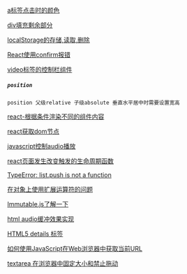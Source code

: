 [a标签点击时的颜色](https://bbs.csdn.net/topics/390227622)

[div填充剩余部分](https://www.cnblogs.com/yzhihao/p/6513022.html)

[localStorage的存储,读取,删除](https://blog.csdn.net/she8362315/article/details/82900662)

[React使用confirm报错](https://stackoverflow.com/questions/44991656/no-restricted-globals)

[video标签的控制栏组件](https://blog.csdn.net/Mrs_Yu/article/details/105882116)

##### `position`
```
position 父级relative 子级absolute 垂直水平居中时需要设置宽高
```
[react-根据条件渲染不同的组件内容](https://blog.csdn.net/weixin_40571965/article/details/107747773)

[react获取dom节点](https://www.jianshu.com/p/f533a9d7645c)

[javascript控制audio播放](https://blog.csdn.net/kaikai4/article/details/51776581)

[react页面发生改变触发的生命周期函数](https://blog.csdn.net/star_zone/article/details/105037101)

[TypeError: list.push is not a function](https://stackoverflow.com/questions/61642660/typeerror-list-push-is-not-a-function)

[在对象上使用扩展运算符的问题](https://blog.csdn.net/q850593913/article/details/106303852)

[Immutable.js了解一下](https://www.jianshu.com/p/0fa8c7456c15)

[html audio缓冲效果实现](https://blog.csdn.net/qq_21108311/article/details/102561832)

[HTML5 details 标签](https://www.cnblogs.com/Wayou/p/html5_details_tag.html#:~:text=HTML5%20%E4%B8%AD%E6%96%B0%E5%A2%9E%E7%9A%84%20%3Cdetails%3E%20%E6%A0%87%E7%AD%BE%E5%85%81%E8%AE%B8%E7%94%A8%E6%88%B7%E5%88%9B%E5%BB%BA%E4%B8%80%E4%B8%AA%E5%8F%AF%E5%B1%95%E5%BC%80%E6%8A%98%E5%8F%A0%E7%9A%84%E5%85%83%E4%BB%B6%EF%BC%8C%E8%AE%A9%E4%B8%80%E6%AE%B5%E6%96%87%E5%AD%97%E6%88%96%E6%A0%87%E9%A2%98%E5%8C%85%E5%90%AB%E4%B8%80%E4%BA%9B%E9%9A%90%E8%97%8F%E7%9A%84%E4%BF%A1%E6%81%AF%E3%80%82%20%E4%B8%80%E8%88%AC%E6%83%85%E5%86%B5%E4%B8%8B%EF%BC%8C%20details%20%E7%94%A8%E6%9D%A5%E5%AF%B9%E6%98%BE%E7%A4%BA%E5%9C%A8%E9%A1%B5%E9%9D%A2%E7%9A%84%E5%86%85%E5%AE%B9%E5%81%9A%E8%BF%9B%E4%B8%80%E6%AD%A5%E9%AA%A4%E8%A7%A3%E9%87%8A%E3%80%82%20%E5%85%B6%E5%B1%95%E7%8E%B0%E5%87%BA%E6%9D%A5%E7%9A%84%E6%95%88%E6%9E%9C%E5%92%8CjQuery%E6%89%8B%E9%A3%8E%E7%90%B4%E6%8F%92%E4%BB%B6%E5%B7%AE%E4%B8%8D%E5%A4%9A%E3%80%82,%3Cdetails%3E%20%E6%A0%87%E7%AD%BE%E8%AE%BE%E7%BD%AE%20open%20%E5%B1%9E%E6%80%A7%E8%AE%A9%E5%AE%83%E9%BB%98%E8%AE%A4%E4%B8%BA%E5%B1%95%E5%BC%80%E7%8A%B6%E6%80%81%E3%80%82%20%E6%AD%A4%E6%97%B6%E9%BB%98%E8%AE%A4%E4%BC%9A%E6%8A%8A%E8%AF%A6%E6%83%85%E5%B1%95%E5%BC%80%EF%BC%8C%E8%80%8C%E7%82%B9%E5%87%BB%E6%A0%87%E9%A2%98%E5%90%8E%E4%BC%9A%E6%8A%98%E5%8F%A0%E8%B5%B7%E6%9D%A5%E3%80%82%20%E7%A4%BA%E4%BE%8B%E5%A6%82%E4%B8%8A%E9%9D%A2%E9%82%A3%E6%A0%B7%EF%BC%8C%E9%A2%84%E8%A7%88%E5%9C%A8%E7%BA%BF%E7%89%88%E6%9C%AC%E5%8F%AF%20%E7%82%B9%E5%87%BB%E6%AD%A4%E5%A4%84%20%E3%80%82)

[如何使用JavaScript在Web浏览器中获取当前URL](https://www.php.cn/js-tutorial-415225.html#:~:text=JavaScri,%E4%BB%A5%E5%8F%82%E8%80%83%EF%BC%8C%E4%B8%8B%E9%9D%A2%E6%88%91%E4%BB%AC)

[textarea 在浏览器中固定大小和禁止拖动](https://blog.csdn.net/u013853928/article/details/51579585)
